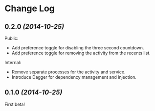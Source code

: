 Change Log
==========

0.2.0 *(2014-10-25)*
--------------------

Public:
 * Add preference toggle for disabling the three second countdown.
 * Add preference toggle for removing the activity from the recents list.

Internal:
 * Remove separate processes for the activity and service.
 * Introduce Dagger for dependency management and injection.


0.1.0 *(2014-10-25)*
--------------------

First beta!
